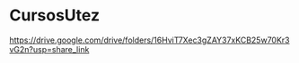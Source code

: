 # CursosUtez

https://drive.google.com/drive/folders/16HviT7Xec3gZAY37xKCB25w70Kr3vG2n?usp=share_link
